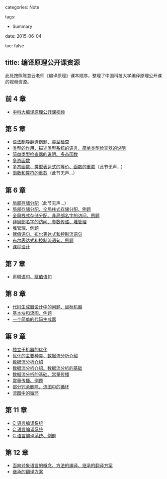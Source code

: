 categories: Note

tags:

- Summary

date: 2015-06-04

toc: false

title: 编译原理公开课资源
---

此处按照陈意云老师《编译原理》课本顺序，整理了中国科技大学编译原理公开课的视频资源。

<!--more-->

## 前 4 章
* [中科大编译原理公开课视频](http://www.pchou.info/resource/2013/12/31/compiler.html)


## 第 5 章
* [语法制导翻译例题、类型检查](http://v.youku.com/v_show/id_XMjc3NzcxODg0.html?f=6281607)
* [类型的作用、描述类型系统的语言、简单类型检查器的说明](http://v.youku.com/v_show/id_XMjc4MDc2NDI4.html?f=6281607)
* [简单类型检查器的说明、多态函数](http://v.youku.com/v_show/id_XMjc3NzkyMDEy.html?f=6281607)
* [多态函数](http://v.youku.com/v_show/id_XMjc4MDc4NTQ4.html?f=6281607)
* [多态函数、类型表达式的等价、函数的重载](http://v.youku.com/v_show/id_XMjc4NDA1MzI0.html?f=6281607)（此节无声…）
* [函数和算符的重载](http://v.youku.com/v_show/id_XMjc4Njc2MTYw.html?f=6281607)（此节无声…）


## 第 6 章
* [局部存储分配](http://v.youku.com/v_show/id_XMjc4Njc2MTYw.html?f=6281607)（此节无声…）
* [局部存储分配、全局栈式存储分配、例题](http://v.youku.com/v_show/id_XMjc4Njk3OTA4.html?f=6281607)
* [全局栈式存储分配、非局部名字的访问、例题](http://v.youku.com/v_show/id_XMjc4Njk3NzUy.html?f=6281607)
* [非局部名字的访问、参数传递、堆管理](http://v.youku.com/v_show/id_XMjc4OTY2NzQ0.html?f=6281607)
* [堆管理、例题](http://v.youku.com/v_show/id_XMjc4OTY3MDg0.html?f=6281607)
* [赋值语句、布尔表达式和控制流语句](http://v.youku.com/v_show/id_XMjc4OTY2ODc2.html?f=6281607)
* [布尔表达式和控制流语句、例题](http://v.youku.com/v_show/id_XMjc4OTY3MDIw.html?f=6281607)
* [课程设计](http://v.youku.com/v_show/id_XMjc4NjczOTAw.html?f=6281607)


## 第 7 章
* [声明语句、赋值语句](http://v.youku.com/v_show/id_XMjc4OTY2Mzcy.html?f=6281607)


## 第 8 章
* [代码生成器设计中的问题、目标机器](http://v.youku.com/v_show/id_XMjc4Njg0Mjc2.html?f=6281607)
* [基本块和流图、例题](http://v.youku.com/v_show/id_XMjc4Njg0MTM2.html?f=6281607)
* [一个简单的代码生成器](http://v.youku.com/v_show/id_XMjc4Njg0ODIw.html?f=6281607)


## 第 9 章
* [独立于机器的优化](http://v.youku.com/v_show/id_XMjc4Njg0ODIw.html?f=6281607)
* [优化的主要种类、数据流分析介绍](http://v.youku.com/v_show/id_XMjc4Njg5MTY4.html?f=6281607)
* [数据流分析介绍](http://v.youku.com/v_show/id_XMjc4Mzk4NzQ4.html?f=6281607)
* [数据流分析介绍、数据流分析的基础](http://v.youku.com/v_show/id_XMjc4NDAxMTgw.html?f=6281607)
* [数据流分析的基础、常量传播](http://v.youku.com/v_show/id_XMjc4Mzk5NzQ4.html?f=6281607)
* [常量传播、例题](http://v.youku.com/v_show/id_XMjc4Mzk2NzAw.html?f=6281607)
* [部分冗余删除、流图中的循环](http://v.youku.com/v_show/id_XMjc4Mzk4NTk2.html?f=6281607)
* [流图中的循环](http://v.youku.com/v_show/id_XMjc4MDgzMDEy.html?f=6281607)


## 第 11 章
* [C 语言编译系统](http://v.youku.com/v_show/id_XMjc4MDgzMDEy.html?f=6281607)
* [C 语言编译系统](http://v.youku.com/v_show/id_XMjc4MDg4MzE2.html?f=6281607)
* [C 语言编译系统、例题](http://v.youku.com/v_show/id_XMjc4MDkwMTE2.html?f=6281607)


## 第 12 章
* [面向对象语言的概念、方法的编译、继承的翻译方案](http://v.youku.com/v_show/id_XMjc4MDkwMTI4.html?f=6281607)
* [继承的翻译方案](http://v.youku.com/v_show/id_XMjc4MDc0NzAw.html?f=6281607)
